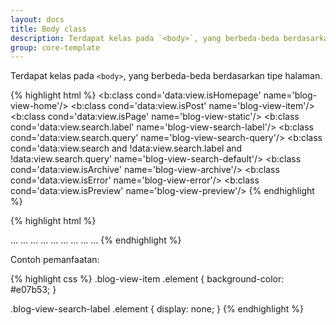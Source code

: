 ```yaml
---
layout: docs
title: Body class
description: Terdapat kelas pada `<body>`, yang berbeda-beda berdasarkan tipe halaman.
group: core-template
---
```


Terdapat kelas pada `<body>`, yang berbeda-beda berdasarkan tipe halaman.

{% highlight html %}
<b:class cond='data:view.isHomepage' name='blog-view-home'/>
<b:class cond='data:view.isPost' name='blog-view-item'/>
<b:class cond='data:view.isPage' name='blog-view-static'/>
<b:class cond='data:view.search.label' name='blog-view-search-label'/>
<b:class cond='data:view.search.query' name='blog-view-search-query'/>
<b:class cond='data:view.search and !data:view.search.label and !data:view.search.query' name='blog-view-search-default'/>
<b:class cond='data:view.isArchive' name='blog-view-archive'/>
<b:class cond='data:view.isError' name='blog-view-error'/>
<b:class cond='data:view.isPreview' name='blog-view-preview'/>
{% endhighlight %}

{% highlight html %}
<!-- Homepage -->
<body class="blog-view-home">...</body>

<!-- Item page -->
<body class="blog-view-item">...</body>

<!-- Static page -->
<body class="blog-view-static">...</body>

<!-- Search (label) page -->
<body class="blog-view-search-label">...</body>

<!-- Search (query) page -->
<body class="blog-view-search-query">...</body>

<!-- Search (default) page -->
<body class="blog-view-search-default">...</body>

<!-- Archive page -->
<body class="blog-view-archive">...</body>

<!-- Error page -->
<body class="blog-view-error">...</body>

<!-- Preview page -->
<body class="blog-view-preview">...</body>
{% endhighlight %}

Contoh pemanfaatan:

{% highlight css %}
.blog-view-item .element {
  background-color: #e07b53;
}

.blog-view-search-label .element {
  display: none;
}
{% endhighlight %}

